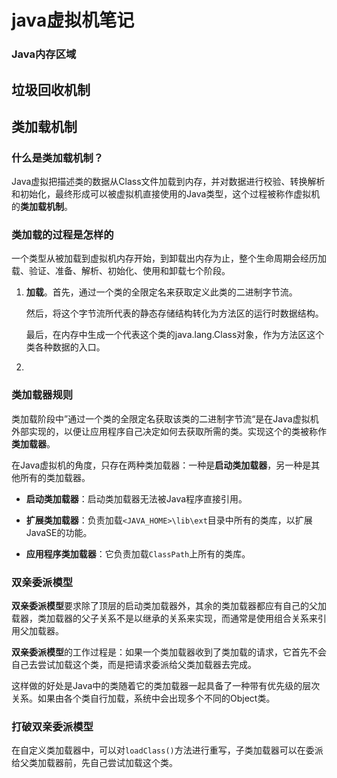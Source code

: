 # java虚拟机笔记

### Java内存区域

## 垃圾回收机制

## 类加载机制

### 什么是类加载机制？

Java虚拟把描述类的数据从Class文件加载到内存，并对数据进行校验、转换解析和初始化，最终形成可以被虚拟机直接使用的Java类型，这个过程被称作虚拟机的**类加载机制**。

### 类加载的过程是怎样的

一个类型从被加载到虚拟机内存开始，到卸载出内存为止，整个生命周期会经历加载、验证、准备、解析、初始化、使用和卸载七个阶段。

1. **加载**。首先，通过一个类的全限定名来获取定义此类的二进制字节流。
   
   然后，将这个字节流所代表的静态存储结构转化为方法区的运行时数据结构。
   
   最后，在内存中生成一个代表这个类的java.lang.Class对象，作为方法区这个类各种数据的入口。

2. 

### 类加载器规则

类加载阶段中”通过一个类的全限定名获取该类的二进制字节流“是在Java虚拟机外部实现的，以便让应用程序自己决定如何去获取所需的类。实现这个的类被称作**类加载器**。

在Java虚拟机的角度，只存在两种类加载器：一种是**启动类加载器**，另一种是其他所有的类加载器。

- **启动类加载器**：启动类加载器无法被Java程序直接引用。

- **扩展类加载器**：负责加载`<JAVA_HOME>\lib\ext`目录中所有的类库，以扩展JavaSE的功能。

- **应用程序类加载器**：它负责加载`ClassPath`上所有的类库。

### 双亲委派模型

**双亲委派模型**要求除了顶层的启动类加载器外，其余的类加载器都应有自己的父加载器，类加载器的父子关系不是以继承的关系来实现，而通常是使用组合关系来引用父加载器。

**双亲委派模型**的工作过程是：如果一个类加载器收到了类加载的请求，它首先不会自己去尝试加载这个类，而是把请求委派给父类加载器去完成。

这样做的好处是Java中的类随着它的类加载器一起具备了一种带有优先级的层次关系。如果由各个类自行加载，系统中会出现多个不同的Object类。

### 打破双亲委派模型

在自定义类加载器中，可以对`loadClass()`方法进行重写，子类加载器可以在委派给父类加载器前，先自己尝试加载这个类。
